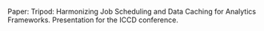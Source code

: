 Paper: Tripod: Harmonizing Job Scheduling and Data Caching for Analytics Frameworks.
Presentation for the ICCD conference.
